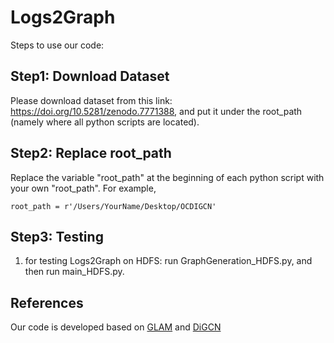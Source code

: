 # Logs2Graph

Steps to use our code:

## Step1: Download Dataset
Please download dataset from this link: https://doi.org/10.5281/zenodo.7771388, and put it under the root_path (namely where all python scripts are located). 

## Step2: Replace root_path

Replace the variable "root_path" at the beginning of each python script with your own "root_path". For example, 
```
root_path = r'/Users/YourName/Desktop/OCDIGCN'
```

## Step3: Testing
1. for testing Logs2Graph on HDFS: run GraphGeneration_HDFS.py, and then run main_HDFS.py.


## References
Our code is developed based on [GLAM](https://github.com/sawlani/GLAM) and [DiGCN](https://github.com/flyingtango/DiGCN)
